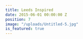 ```yaml
---
title: Leeds Inspired
date: 2015-06-01 00:00:00 Z
position: 7
image: "/uploads/Untitled-5.jpg"
is_featured: true
---
```


